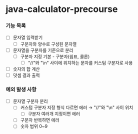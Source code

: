 # java-calculator-precourse
### 기능 목록

- [ ]  문자열 입력받기
    - [ ]  구분자와 양수로 구성된 문자열
- [ ]  문자열을 구분자를 기준으로 분리
    - [ ]  구분자 지정 기본 - 구분자(쉼표, 콜론)
        - [ ]  "//"와 "\n" 사이에 위치하는 문자를 커스텀 구분자로 사용
- [ ]  숫자의 합 계산
- [ ]  덧셈 결과 출력

### 예외 발생 사항

- [ ]  문자열 구분자 분리
    - [ ]  커스텀 구분자 지정 형식 다르면 에러 → "//"와 "\n" 사이 위치
        - [ ]  구분자 여러개 지정이면 에러
    - [ ]  구분자 반복하면 에러
    - [ ]  숫자 범위 0~9